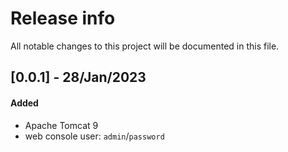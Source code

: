 # Release info

All notable changes to this project will be documented in this file.

## [0.0.1] - 28/Jan/2023
#### Added
* Apache Tomcat 9
* web console user: `admin`/`password`
